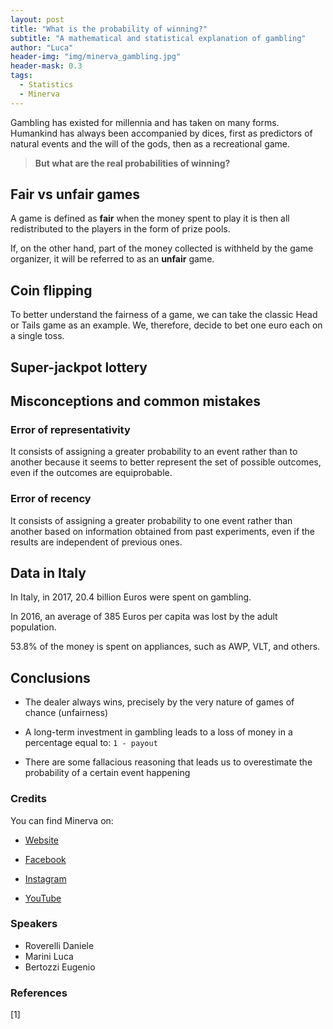```yaml
---
layout: post
title: "What is the probability of winning?"
subtitle: "A mathematical and statistical explanation of gambling"
author: "Luca"
header-img: "img/minerva_gambling.jpg"
header-mask: 0.3
tags:
  - Statistics
  - Minerva
---
```



Gambling has existed for millennia and has taken on many forms. Humankind has always been accompanied by dices, first as predictors of natural events and the will of the gods, then as a  recreational game.

>**But what are the real probabilities of winning?**


## Fair vs unfair games

A game is defined as **fair** when the money spent to play it is then all redistributed to the players in the form of prize pools.

If, on the other hand, part of the money collected is withheld by the game organizer, it will be referred to as an **unfair** game.



## Coin flipping

To better understand the fairness of a game, we can take the classic Head or Tails game as an example.
We, therefore, decide to bet one euro each on a single toss.





## Super-jackpot lottery


## Misconceptions and common mistakes

### Error of representativity

It consists of assigning a greater probability to an event rather than to another because it seems to better represent the set of possible outcomes, even if the outcomes are equiprobable.

### Error of recency

It consists of assigning a greater probability to one event rather than another based on information obtained from past experiments, even if the results are independent of previous ones.

## Data in Italy

In Italy, in 2017, 20.4 billion Euros were spent on gambling.

In 2016, an average of 385 Euros per capita was lost by the adult population.

53.8% of the money is spent on appliances, such as AWP, VLT, and others.

## Conclusions

- The dealer always wins, precisely by the very nature of games of chance (unfairness)

- A long-term investment in gambling leads to a loss of money in a percentage equal to: `1 - payout`

- There are some fallacious reasoning that leads us to overestimate the probability of a certain event happening

### Credits

You can find Minerva on:

- [Website](https://noidiminerva.it/it/)

- [Facebook](https://www.facebook.com/noidiminerva)

- [Instagram](https://www.instagram.com/minerva_divulgazione/)

- [YouTube](
https://www.youtube.com/channel/UCuWHvsThj9iWTt8rI7_XfdA/videos)

### Speakers

- Roverelli Daniele
- Marini Luca
- Bertozzi Eugenio

### References

[1]
